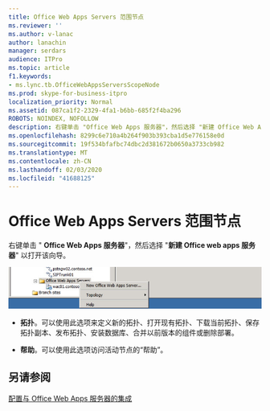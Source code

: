 ```yaml
---
title: Office Web Apps Servers 范围节点
ms.reviewer: ''
ms.author: v-lanac
author: lanachin
manager: serdars
audience: ITPro
ms.topic: article
f1.keywords:
- ms.lync.tb.OfficeWebAppsServersScopeNode
ms.prod: skype-for-business-itpro
localization_priority: Normal
ms.assetid: 087ca1f2-2329-4fa1-b6bb-685f2f4ba296
ROBOTS: NOINDEX, NOFOLLOW
description: 右键单击 "Office Web Apps 服务器"，然后选择 "新建 Office Web Apps 服务器" 以打开该向导。
ms.openlocfilehash: 8299c6e710a4b264f903b393cba1d5e776158e0d
ms.sourcegitcommit: 19f534bfafbc74dbc2d381672b0650a3733cb982
ms.translationtype: MT
ms.contentlocale: zh-CN
ms.lasthandoff: 02/03/2020
ms.locfileid: "41688125"
---
```

# <a name="office-web-apps-servers-scope-node"></a>Office Web Apps Servers 范围节点

右键单击 " **Office Web Apps 服务器**"，然后选择 "**新建 Office web apps 服务器**" 以打开该向导。

![OfficeWebApps Servers 范围节点](../../../media/OfficeWebApps_Servers_Scope_Node.jpg)

- **拓扑**。可以使用此选项来定义新的拓扑、打开现有拓扑、下载当前拓扑、保存拓扑副本、发布拓扑、安装数据库、合并以前版本的组件或删除部署。

- **帮助**。可以使用此选项访问活动节点的“帮助”。

## <a name="see-also"></a>另请参阅

[配置与 Office Web Apps 服务器的集成](https://technet.microsoft.com/library/3370ab55-9949-4f32-b88b-5cffed6aaad8.aspx)
